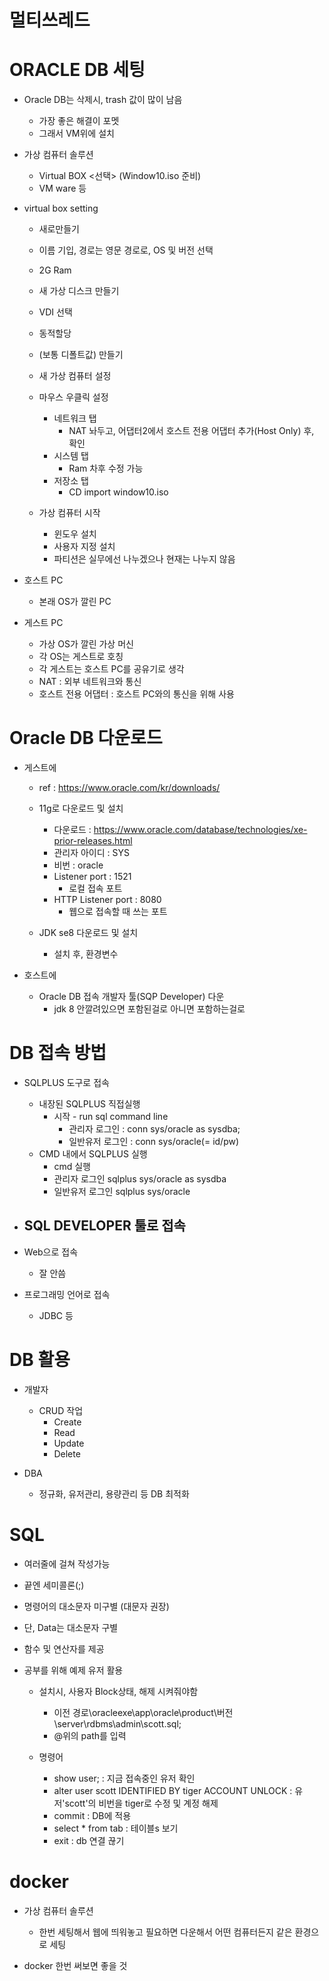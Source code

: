
# 멀티쓰레드

# ORACLE DB 세팅

- Oracle DB는 삭제시, trash 값이 많이 남음
    - 가장 좋은 해결이 포멧
    - 그래서 VM위에 설치

- 가상 컴퓨터 솔루션
    - Virtual BOX <선택> (Window10.iso 준비)
    - VM ware 등

- virtual box setting
    - 새로만들기
    - 이름 기입, 경로는 영문 경로로, OS 및 버전 선택
    - 2G Ram
    - 새 가상 디스크 만들기
    - VDI 선택
    - 동적할당
    - (보통 디폴트값) 만들기
    
    - 새 가상 컴퓨터 설정
    - 마우스 우클릭 설정
        - 네트워크 탭
            - NAT 놔두고, 어댑터2에서 호스트 전용 어댑터 추가(Host Only) 후, 확인
        - 시스템 탭
            - Ram 차후 수정 가능
        - 저장소 탭
            - CD import window10.iso
    
    - 가상 컴퓨터 시작
        - 윈도우 설치
        - 사용자 지정 설치
        - 파티션은 실무에선 나누겠으나 현재는 나누지 않음

- 호스트 PC
    - 본래 OS가 깔린 PC
- 게스트 PC
    - 가상 OS가 깔린 가상 머신
    - 각 OS는 게스트로 호칭
    - 각 게스트는 호스트 PC를 공유기로 생각
    - NAT : 외부 네트워크와 통신
    - 호스트 전용 어댑터 : 호스트 PC와의 통신을 위해 사용

# Oracle DB 다운로드

- 게스트에
    - ref : https://www.oracle.com/kr/downloads/

    - 11g로 다운로드 및 설치
        - 다운로드 : https://www.oracle.com/database/technologies/xe-prior-releases.html
        - 관리자 아이디 : SYS
        - 비번 : oracle
        - Listener port : 1521
            - 로컬 접속 포트
        - HTTP Listener port : 8080
            - 웹으로 접속할 때 쓰는 포트

    - JDK se8 다운로드 및 설치
        - 설치 후, 환경변수

- 호스트에
    - Oracle DB 접속 개발자 툴(SQP Developer) 다운
        - jdk 8 안깔려있으면 포함된걸로 아니면 포함하는걸로

# DB 접속 방법

- SQLPLUS 도구로 접속
    - 내장된 SQLPLUS 직접실행 
        - 시작 - run sql command line
            - 관리자 로그인 : conn sys/oracle as sysdba;
            - 일반유저 로그인 : conn sys/oracle(= id/pw)
    - CMD 내에서 SQLPLUS 실행
        - cmd 실행
        - 관리자 로그인 sqlplus sys/oracle as sysdba
        - 일반유저 로그인 sqlplus sys/oracle

- SQL DEVELOPER 툴로 접속
    - 

- Web으로 접속
    - 잘 안씀

- 프로그래밍 언어로 접속
    - JDBC 등

# DB 활용

- 개발자
    - CRUD 작업
        - Create
        - Read
        - Update
        - Delete

- DBA
    - 정규화, 유저관리, 용량관리 등 DB 최적화

# SQL

- 여러줄에 걸쳐 작성가능

- 끝엔 세미콜론(;)

- 명령어의 대소문자 미구별 (대문자 권장)

- 단, Data는 대소문자 구별

- 함수 및 연산자를 제공

- 공부를 위해 예제 유저 활용
    - 설치시, 사용자 Block상태, 해제 시켜줘야함
        - 이전 경로\oracleexe\app\oracle\product\버전\server\rdbms\admin\scott.sql;
        - @위의 path를 입력

    - 명령어
        - show user; : 지금 접속중인 유저 확인
        - alter user scott IDENTIFIED BY tiger ACCOUNT UNLOCK : 유저'scott'의 비번을 tiger로 수정 및 계정 해제
        - commit : DB에 적용
        - select * from tab : 테이블s 보기
        - exit : db 연결 끊기
        
# docker

- 가상 컴퓨터 솔루션
    - 한번 세팅해서 웹에 띄워놓고 필요하면 다운해서 어떤 컴퓨터든지 같은 환경으로 세팅

- docker 한번 써보면 좋을 것
